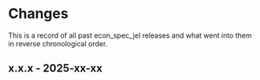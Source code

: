 # Changes

This is a record of all past econ_spec_jel releases and what went into
them in reverse chronological order.

## x.x.x - 2025-xx-xx
